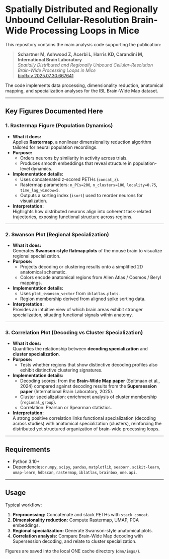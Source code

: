 
# Spatially Distributed and Regionally Unbound Cellular-Resolution Brain-Wide Processing Loops in Mice

This repository contains the main analysis code supporting the publication:

> **Schartner M, Ashwood Z, Acerbi L, Harris KD, Carandini M, International Brain Laboratory**  
> *Spatially Distributed and Regionally Unbound Cellular-Resolution Brain-Wide Processing Loops in Mice*  
> [bioRxiv 2025.07.30.667641](https://www.biorxiv.org/content/10.1101/2025.07.30.667641v1)

The code implements data processing, dimensionality reduction, anatomical mapping, and specialization analyses for the IBL Brain-Wide Map dataset.  

---

## Key Figures Documented Here

### 1. Rastermap Figure (Population Dynamics)
- **What it does:**  
  Applies **Rastermap**, a nonlinear dimensionality reduction algorithm tailored for neural population recordings.  
- **Purpose:**  
  - Orders neurons by similarity in activity across trials.  
  - Produces smooth embeddings that reveal structure in population-level dynamics.  
- **Implementation details:**  
  - Uses concatenated z-scored PETHs (`concat_z`).  
  - Rastermap parameters: `n_PCs=200`, `n_clusters=100`, `locality=0.75`, `time_lag_window=5`.  
  - Outputs a sorting index (`isort`) used to reorder neurons for visualization.  
- **Interpretation:**  
  Highlights how distributed neurons align into coherent task-related trajectories, exposing functional structure across regions.

---

### 2. Swanson Plot (Regional Specialization)
- **What it does:**  
  Generates **Swanson-style flatmap plots** of the mouse brain to visualize regional specialization.  
- **Purpose:**  
  - Projects decoding or clustering results onto a simplified 2D anatomical schematic.  
  - Colors encode anatomical regions from Allen Atlas / Cosmos / Beryl mappings.  
- **Implementation details:**  
  - Uses `plot_swanson_vector` from `iblatlas.plots`.  
  - Region membership derived from aligned spike sorting data.  
- **Interpretation:**  
  Provides an intuitive view of which brain areas exhibit stronger specialization, situating functional signals within anatomy.

---

### 3. Correlation Plot (Decoding vs Cluster Specialization)
- **What it does:**  
  Quantifies the relationship between **decoding specialization** and **cluster specialization**.  
- **Purpose:**  
  - Tests whether regions that show distinctive decoding profiles also exhibit distinctive clustering signatures.  
- **Implementation details:**  
  - Decoding scores: from the **Brain-Wide Map paper** (Spitmaan et al., 2024) compared against decoding results from the **Supersession paper** (International Brain Laboratory, 2025).  
  - Cluster specialization: enrichment analysis of cluster membership (`regional_group`).  
  - Correlation: Pearson or Spearman statistics.  
- **Interpretation:**  
  A strong positive correlation links functional specialization (decoding across studies) with anatomical specialization (clusters), reinforcing the distributed yet structured organization of brain-wide processing loops.

---

## Requirements
- Python 3.10+  
- Dependencies: `numpy`, `scipy`, `pandas`, `matplotlib`, `seaborn`, `scikit-learn`, `umap-learn`, `hdbscan`, `rastermap`, `iblatlas`, `brainbox`, `one.api`.  

---

## Usage
Typical workflow:
1. **Preprocessing:** Concatenate and stack PETHs with `stack_concat`.  
2. **Dimensionality reduction:** Compute Rastermap, UMAP, PCA embeddings.  
3. **Regional specialization:** Generate Swanson-style anatomical plots.  
4. **Correlation analysis:** Compare Brain-Wide Map decoding with Supersession decoding, and relate to cluster specialization.  

Figures are saved into the local ONE cache directory (`dmn/imgs/`).  
